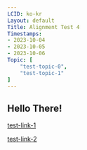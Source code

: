 ```yaml
---
LCID: ko-kr
Layout: default
Title: Alignment Test 4
Timestamps:
- 2023-10-04
- 2023-10-05
- 2023-10-06
Topic: [ 
    "test-topic-0",
    "test-topic-1"
]
---
```


## Hello There!

[test-link-1](blogman://test0/align-0.md)

[test-link-2](blogman://test0/test1/test-post-eee.md)
